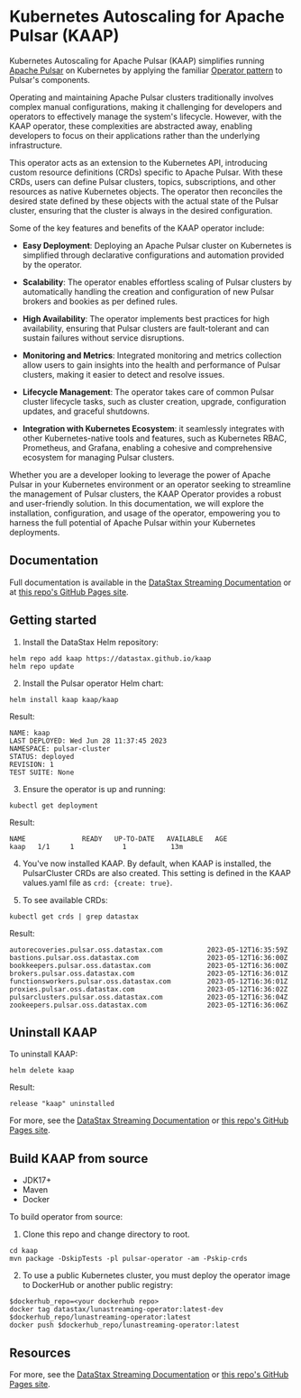 # Kubernetes Autoscaling for Apache Pulsar (KAAP)

Kubernetes Autoscaling for Apache Pulsar (KAAP) simplifies running [Apache Pulsar](https://pulsar.apache.org) on Kubernetes by applying the familiar [Operator pattern](https://kubernetes.io/docs/concepts/extend-kubernetes/operator/) to Pulsar's components.

Operating and maintaining Apache Pulsar clusters traditionally involves complex manual configurations, making it challenging for developers and operators to effectively manage the system's lifecycle. However, with the KAAP operator, these complexities are abstracted away, enabling developers to focus on their applications rather than the underlying infrastructure.

This operator acts as an extension to the Kubernetes API, introducing custom resource definitions (CRDs) specific to Apache Pulsar. With these CRDs, users can define Pulsar clusters, topics, subscriptions, and other resources as native Kubernetes objects. The operator then reconciles the desired state defined by these objects with the actual state of the Pulsar cluster, ensuring that the cluster is always in the desired configuration.

Some of the key features and benefits of the KAAP operator include:

- **Easy Deployment**: Deploying an Apache Pulsar cluster on Kubernetes is simplified through declarative configurations and automation provided by the operator.

- **Scalability**: The operator enables effortless scaling of Pulsar clusters by automatically handling the creation and configuration of new Pulsar brokers and bookies as per defined rules.

- **High Availability**: The operator implements best practices for high availability, ensuring that Pulsar clusters are fault-tolerant and can sustain failures without service disruptions.

- **Monitoring and Metrics**: Integrated monitoring and metrics collection allow users to gain insights into the health and performance of Pulsar clusters, making it easier to detect and resolve issues.

- **Lifecycle Management**: The operator takes care of common Pulsar cluster lifecycle tasks, such as cluster creation, upgrade, configuration updates, and graceful shutdowns.

- **Integration with Kubernetes Ecosystem**: it seamlessly integrates with other Kubernetes-native tools and features, such as Kubernetes RBAC, Prometheus, and Grafana, enabling a cohesive and comprehensive ecosystem for managing Pulsar clusters.

Whether you are a developer looking to leverage the power of Apache Pulsar in your Kubernetes environment or an operator seeking to streamline the management of Pulsar clusters, the KAAP Operator provides a robust and user-friendly solution. In this documentation, we will explore the installation, configuration, and usage of the operator, empowering you to harness the full potential of Apache Pulsar within your Kubernetes deployments.

## Documentation

Full documentation is available in the [DataStax Streaming Documentation](https://docs.datastax.com/en/streaming/kaap-operator/index.html) or at [this repo's GitHub Pages site](https://datastax.github.io/kaap/docs/).

## Getting started

1. Install the DataStax Helm repository:
```
helm repo add kaap https://datastax.github.io/kaap
helm repo update
```
2. Install the Pulsar operator Helm chart:
```
helm install kaap kaap/kaap
```
Result:
```
NAME: kaap
LAST DEPLOYED: Wed Jun 28 11:37:45 2023
NAMESPACE: pulsar-cluster
STATUS: deployed
REVISION: 1
TEST SUITE: None
```
3. Ensure the operator is up and running:
```
kubectl get deployment
```
Result:
```
NAME              READY   UP-TO-DATE   AVAILABLE   AGE
kaap   1/1     1            1           13m
```

4. You've now installed KAAP.
By default, when KAAP is installed, the PulsarCluster CRDs are also created.
This setting is defined in the KAAP values.yaml file as `crd: {create: true}`.

5. To see available CRDs:
```
kubectl get crds | grep datastax
```
Result:
```
autorecoveries.pulsar.oss.datastax.com           2023-05-12T16:35:59Z
bastions.pulsar.oss.datastax.com                 2023-05-12T16:36:00Z
bookkeepers.pulsar.oss.datastax.com              2023-05-12T16:36:00Z
brokers.pulsar.oss.datastax.com                  2023-05-12T16:36:01Z
functionsworkers.pulsar.oss.datastax.com         2023-05-12T16:36:01Z
proxies.pulsar.oss.datastax.com                  2023-05-12T16:36:02Z
pulsarclusters.pulsar.oss.datastax.com           2023-05-12T16:36:04Z
zookeepers.pulsar.oss.datastax.com               2023-05-12T16:36:06Z
```

## Uninstall KAAP

To uninstall KAAP:
```
helm delete kaap
```
Result:
```
release "kaap" uninstalled
```

For more, see the [DataStax Streaming Documentation](https://docs.datastax.com/en/streaming/kaap-operator/index.html) or [this repo's GitHub Pages site](https://datastax.github.io/kaap/docs/).

## Build KAAP from source

* JDK17+
* Maven
* Docker

To build operator from source:

1. Clone this repo and change directory to root.
```
cd kaap
mvn package -DskipTests -pl pulsar-operator -am -Pskip-crds
```

2. To use a public Kubernetes cluster, you must deploy the operator image to DockerHub or another public registry:
```
$dockerhub_repo=<your dockerhub repo>
docker tag datastax/lunastreaming-operator:latest-dev
$dockerhub_repo/lunastreaming-operator:latest
docker push $dockerhub_repo/lunastreaming-operator:latest
```

## Resources
For more, see the [DataStax Streaming Documentation](https://docs.datastax.com/en/streaming/kaap-operator/index.html) or [this repo's GitHub Pages site](https://datastax.github.io/kaap/docs/).
